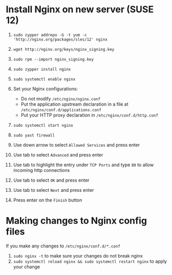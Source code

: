 # Install Nginx on new server (SUSE 12)

1. `sudo zypper addrepo -G -t yum -c 'http://nginx.org/packages/sles/12' nginx`
1. `wget http://nginx.org/keys/nginx_signing.key`
1. `sudo rpm --import nginx_signing.key`
1. `sudo zypper install nginx`
1. `sudo systemctl enable nginx`
1. Set your Nginx configurations:
    * Do not modify `/etc/nginx/nginx.conf`
    * Put the application upstream declaration in a file at `/etc/nginx/conf.d/applications.conf`
    * Put your HTTP proxy declaration in `/etc/nginx/conf.d/http.conf`

1. `sudo systemctl start nginx`
1. `sudo yast firewall`
1. Use down arrow to select `Allowed Services` and press enter
1. Use tab to select `Advanced` and press enter
1. Use tab to highlight the entry under `TCP Ports` and type `80` to allow incoming http connections
1. Use tab to select `OK` and press enter
1. Use tab to select `Next` and press enter
1. Press enter on the `Finish` button

# Making changes to Nginx config files

If you make any changes to `/etc/nginx/conf.d/*.conf`

1. `sudo nginx -t` to make sure your changes do not break nginx
1. `sudo systemctl reload nginx && sudo systemctl restart nginx` to apply your change
